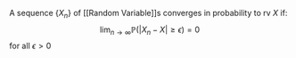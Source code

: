 A sequence $\{ X_{n} \}$ of [[Random Variable]]s
converges in probability to rv $X$ if:
$$
\lim_{ n \to \infty } \mathbb{P}(\lvert X_{n}-X \rvert \geq \epsilon) = 0
$$
for all $\epsilon>0$
